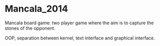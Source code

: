 # Mancala_2014
Mancala board game: two player game where the aim is to capture the stones of the opponent.

OOP, separation between kernel, text interface and graphical interface.
